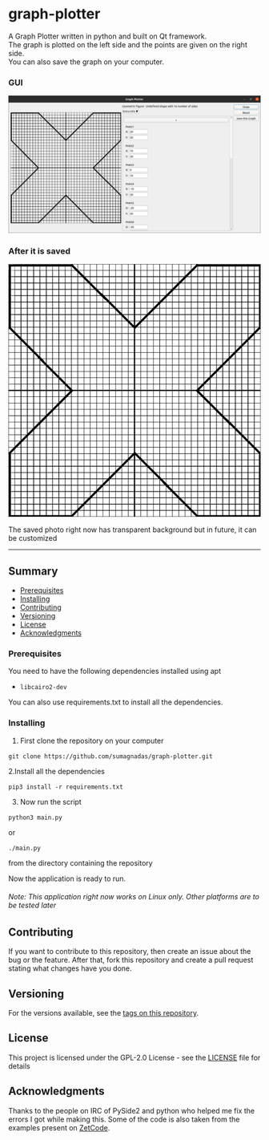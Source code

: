 # graph-plotter

A Graph Plotter written in python and built on Qt framework.\
The graph is plotted on the left side and the points are given on the right side.\
You can also save the graph on your computer.
### GUI
![graph](resources/GUI.png)
### After it is saved
![saved](resources/saved.png)

The saved photo right now has transparent background but in future, it can be customized


---
## Summary

  - [Prerequisites](#prerequisites)
  - [Installing](#installing)
  - [Contributing](#contributing)
  - [Versioning](#versioning)
  - [License](#license)
  - [Acknowledgments](#acknowledgments)

### Prerequisites

You need to have the following dependencies installed using apt

- ``libcairo2-dev``

You can also use requirements.txt to install all the dependencies.


### Installing
1. First clone the repository on your computer
```
git clone https://github.com/sumagnadas/graph-plotter.git
```
2.Install all the dependencies
```
pip3 install -r requirements.txt
```
3. Now run the script
```
python3 main.py
```
or
```
./main.py
```
from the directory containing the repository

Now the application is ready to run.

###### Note: This application right now works on Linux only. Other platforms are to be tested later


## Contributing
If you want to contribute to this repository, then create an issue about the bug or the feature. After that, fork this repository and create a pull request stating what changes have you done.


## Versioning

For the versions available, see the [tags on this repository](https://github.com/sumagnadas/graph-plotter/tags).

## License
This project is licensed under the GPL-2.0 License - see the [LICENSE](LICENSE) file for details

## Acknowledgments
Thanks to the people on IRC of PySide2 and python who helped me fix the errors I got while making this. Some of the code is also taken from the examples present on <a href="zetcode.com">ZetCode</a>.
